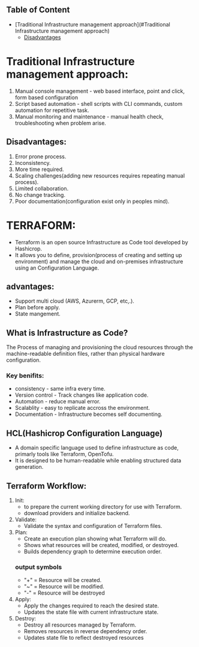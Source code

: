 
## Table of Content
- [Traditional Infrastructure management approach](#Traditional Infrastructure management approach)
    - [Disadvantages](#Disadvantages)

# Traditional Infrastructure management approach:
1. Manual console management - web based interface, point and click, form based configuration
2. Script based automation - shell scripts with CLI commands, custom automation for repetitive task.
3. Manual monitoring and maintenance - manual health check, troubleshooting when problem arise.

## Disadvantages:

1. Error prone process.
2. Inconsistency.
3. More time required.
4. Scaling challenges(adding new resources requires repeating manual process).
5. Limited collaboration.
6. No change tracking.
7. Poor documentation(configuration exist only in peoples mind).

# **TERRAFORM:**
- Terraform is an open source Infrastructure as Code tool developed by Hashicrop.
- It allows you to define, provision(process of creating and setting up environment) and manage the cloud and on-premises infrastructure using an Configuration Language.

## advantages:

- Support multi cloud (AWS, Azurerm, GCP, etc,.).
- Plan before apply.
- State mangement.

## What is Infrastructure as Code?
The Process of managing and provisioning the cloud resources through the machine-readable definition files, rather than physical hardware configuration.

### Key benifits:
+ consistency - same infra every time.
+ Version control - Track changes like application code.
+ Automation - reduce manual error.
+ Scalablity - easy to replicate accross the environment.
+ Documentation - Infrastructure becomes self documenting.

## HCL(Hashicrop Configuration Language)

- A domain specific language used to define infrastructure as code, primarly tools like Terraform, OpenTofu.
- It is designed to be human-readable while enabling structured data generation.

## Terraform Workflow:

1. Init:
    + to prepare the current working directory for use with Terraform.
    + download providers and initialize backend.
2. Validate:
    + Validate the syntax and configuration of Terraform files.
3. Plan:
    + Create an execution plan showing what Terraform will do.
    + Shows what resources will be created, modified, or destroyed.
    + Builds dependency graph to determine execution order.
    ### output symbols
    * "+" = Resource will be created.
    * "~" = Resource will be modified.
    * "-" = Resource will be destroyed
4. Apply:
    + Apply the changes required to reach the desired state.
    + Updates the state file with current infrastructure state.
5. Destroy:
    + Destroy all resources managed by Terraform.
    + Removes resources in reverse dependency order.
    + Updates state file to reflect destroyed resources